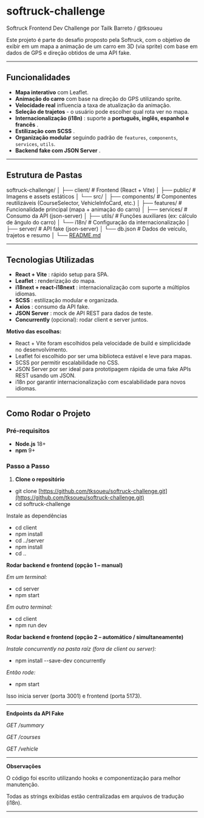 # softruck-challenge

Softruck Frontend Dev Challenge por Tailk Barreto / @tksoueu


Este projeto é parte do desafio proposto pela Softruck, com o objetivo de exibir em um mapa a animação de um carro em 3D (via sprite) com base em dados de GPS e direção obtidos de uma API fake.

---

## **Funcionalidades**

* **Mapa interativo** com Leaflet.
* **Animação do carro** com base na direção do GPS utilizando sprite.
* **Velocidade real** influencia a taxa de atualização da animação.
* **Seleção de trajetos** - o usuário pode escolher qual rota ver no mapa.
* **Internacionalização (i18n)** : suporte a  **português, inglês, espanhol e francês** .
* **Estilização com SCSS** .
* **Organização modular** seguindo padrão de `features`, `components`, `services`, `utils`.
* **Backend fake com JSON Server** .

---

## **Estrutura de Pastas**

softruck-challenge/
│
├── client/ # Frontend (React + Vite)
│ ├── public/ # Imagens e assets estáticos
│ └── src/
│ ├── components/ # Componentes reutilizáveis (CourseSelector, VehicleInfoCard, etc.)
│ ├── features/ # Funcionalidade principal (mapa + animação do carro)
│ ├── services/ # Consumo da API (json-server)
│ ├── utils/ # Funções auxiliares (ex: cálculo de ângulo do carro)
│ └── i18n/ # Configuração da internacionalização
│
├── server/ # API fake (json-server)
│ └── db.json # Dados de veículo, trajetos e resumo
│
└── [README.md](http://readme.md/)

---

## **Tecnologias Utilizadas**

* **React + Vite** : rápido setup para SPA.
* **Leaflet** : renderização do mapa.
* **i18next + react-i18next** : internacionalização com suporte a múltiplos idiomas.
* **SCSS** : estilização modular e organizada.
* **Axios** : consumo da API fake.
* **JSON Server** : mock de API REST para dados de teste.
* **Concurrently** (opcional): rodar client e server juntos.

**Motivo das escolhas:**

* React + Vite foram escolhidos pela velocidade de build e simplicidade no desenvolvimento.
* Leaflet foi escolhido por ser uma biblioteca estável e leve para mapas.
* SCSS por permitir escalabilidade no CSS.
* JSON Server por ser ideal para prototipagem rápida de uma fake APIs REST usando um JSON.
* i18n por garantir internacionalização com escalabilidade para novos idiomas.

---

## **Como Rodar o Projeto**

### **Pré-requisitos**

* **Node.js** 18+
* **npm** 9+

### **Passo a Passo**

1. **Clone o repositório**

* git clone [https://github.com/tksoueu/softruck-challenge.git](https://github.com/tksoueu/softruck-challenge.git)
* cd softruck-challenge

Instale as dependências

* cd client
* npm install
* cd ../server
* npm install
* cd ..

**Rodar backend e frontend (opção 1 – manual)**

*Em um terminal:*

* cd server
* npm start

*Em outro terminal:*

* cd client
* npm run dev

**Rodar backend e frontend (opção 2 – automático / simultaneamente)**

*Instale concurrently na pasta raíz (fora de client ou server):*

* npm install --save-dev concurrently

*Então rode:*

* npm start

Isso inicia server (porta 3001) e frontend (porta 5173).

---

**Endpoints da API Fake**

*GET /summary*

*GET /courses*

*GET /vehicle*

---

**Observações**

O código foi escrito utilizando hooks e componentização para melhor manutenção.

Todas as strings exibidas estão centralizadas em arquivos de tradução (i18n).

---
